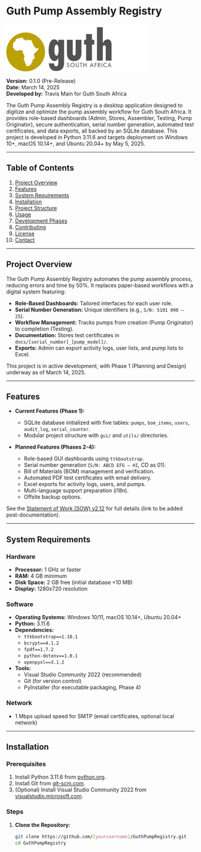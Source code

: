 # Guth Pump Assembly Registry

![Logo](assets/logo.png) <!-- Placeholder for logo, update when available -->

**Version:** 0.1.0 (Pre-Release)  
**Date:** March 14, 2025  
**Developed by:** Travis Main for Guth South Africa  

The Guth Pump Assembly Registry is a desktop application designed to digitize and optimize the pump assembly workflow for Guth South Africa. It provides role-based dashboards (Admin, Stores, Assembler, Testing, Pump Originator), secure authentication, serial number generation, automated test certificates, and data exports, all backed by an SQLite database. This project is developed in Python 3.11.6 and targets deployment on Windows 10+, macOS 10.14+, and Ubuntu 20.04+ by May 5, 2025.

---

## Table of Contents
1. [Project Overview](#project-overview)
2. [Features](#features)
3. [System Requirements](#system-requirements)
4. [Installation](#installation)
5. [Project Structure](#project-structure)
6. [Usage](#usage)
7. [Development Phases](#development-phases)
8. [Contributing](#contributing)
9. [License](#license)
10. [Contact](#contact)

---

## Project Overview

The Guth Pump Assembly Registry automates the pump assembly process, reducing errors and time by 50%. It replaces paper-based workflows with a digital system featuring:
- **Role-Based Dashboards:** Tailored interfaces for each user role.
- **Serial Number Generation:** Unique identifiers (e.g., `S/N: 5101 090 – 25`).
- **Workflow Management:** Tracks pumps from creation (Pump Originator) to completion (Testing).
- **Documentation:** Stores test certificates in `docs/[serial_number]_[pump_model]/`.
- **Exports:** Admin can export activity logs, user lists, and pump lists to Excel.

This project is in active development, with Phase 1 (Planning and Design) underway as of March 14, 2025.

---

## Features

- **Current Features (Phase 1):**
  - SQLite database initialized with five tables: `pumps`, `bom_items`, `users`, `audit_log`, `serial_counter`.
  - Modular project structure with `gui/` and `utils/` directories.

- **Planned Features (Phases 2-4):**
  - Role-based GUI dashboards using `ttkbootstrap`.
  - Serial number generation (`S/N: ABCD EFG – HI`, CD as 01).
  - Bill of Materials (BOM) management and verification.
  - Automated PDF test certificates with email delivery.
  - Excel exports for activity logs, users, and pumps.
  - Multi-language support preparation (i18n).
  - Offsite backup options.

See the [Statement of Work (SOW) v2.12](#) for full details (link to be added post-documentation).

---

## System Requirements

### Hardware
- **Processor:** 1 GHz or faster
- **RAM:** 4 GB minimum
- **Disk Space:** 2 GB free (initial database <10 MB)
- **Display:** 1280x720 resolution

### Software
- **Operating Systems:** Windows 10/11, macOS 10.14+, Ubuntu 20.04+
- **Python:** 3.11.6
- **Dependencies:**
  - `ttkbootstrap==1.10.1`
  - `bcrypt==4.1.2`
  - `fpdf==1.7.2`
  - `python-dotenv==1.0.1`
  - `openpyxl==3.1.2`
- **Tools:**
  - Visual Studio Community 2022 (recommended)
  - Git (for version control)
  - PyInstaller (for executable packaging, Phase 4)

### Network
- 1 Mbps upload speed for SMTP (email certificates, optional local network)

---

## Installation

### Prerequisites
1. Install Python 3.11.6 from [python.org](https://www.python.org/downloads/release/python-3116/).
2. Install Git from [git-scm.com](https://git-scm.com/).
3. (Optional) Install Visual Studio Community 2022 from [visualstudio.microsoft.com](https://visualstudio.microsoft.com/vs/community/).

### Steps
1. **Clone the Repository:**
   ```bash
   git clone https://github.com/[yourusername]/GuthPumpRegistry.git
   cd GuthPumpRegistry
